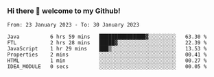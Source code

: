 ### Hi there 👋 welcome to my Github! 

<!--START_SECTION:waka-->

```text
From: 23 January 2023 - To: 30 January 2023

Java          6 hrs 59 mins   ███████████████▓░░░░░░░░░   63.30 %
FTL           2 hrs 28 mins   █████▓░░░░░░░░░░░░░░░░░░░   22.39 %
JavaScript    1 hr 29 mins    ███▒░░░░░░░░░░░░░░░░░░░░░   13.53 %
Properties    2 mins          ░░░░░░░░░░░░░░░░░░░░░░░░░   00.41 %
HTML          1 min           ░░░░░░░░░░░░░░░░░░░░░░░░░   00.27 %
IDEA_MODULE   0 secs          ░░░░░░░░░░░░░░░░░░░░░░░░░   00.05 %
```

<!--END_SECTION:waka-->
